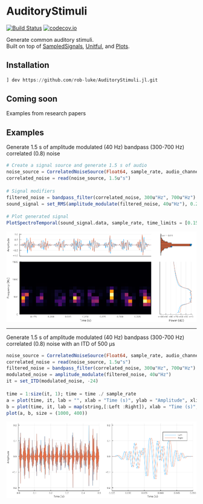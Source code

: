 # AuditoryStimuli

[![Build Status](https://travis-ci.org/rob-luke/AuditoryStimuli.jl.svg?branch=master)](https://travis-ci.org/rob-luke/AuditoryStimuli.jl)
[![codecov.io](http://codecov.io/github/rob-luke/AuditoryStimuli.jl/coverage.svg?branch=master)](http://codecov.io/github/rob-luke/AuditoryStimuli.jl?branch=master)

Generate common auditory stimuli.  
Built on top of [SampledSignals](https://github.com/JuliaAudio/SampledSignals.jl), [Unitful](https://github.com/ajkeller34/Unitful.jl), and [Plots](https://github.com/JuliaPlots/Plots.jl).

## Installation

```julia
] dev https://github.com/rob-luke/AuditoryStimuli.jl.git
```


## Coming soon

Examples from research papers


## Examples

Generate 1.5 s of amplitude modulated (40 Hz) bandpass (300-700 Hz) correlated (0.8) noise 

```julia
# Create a signal source and generate 1.5 s of audio
noise_source = CorrelatedNoiseSource(Float64, sample_rate, audio_channels, 0.3, 0.8)
correlated_noise = read(noise_source, 1.5u"s")

# Signal modifiers
filtered_noise = bandpass_filter(correlated_noise, 300u"Hz", 700u"Hz")
sound_signal = set_RMS(amplitude_modulate(filtered_noise, 40u"Hz"), 0.2)

# Plot generated signal
PlotSpectroTemporal(sound_signal.data, sample_rate, time_limits = [0.155, 0.345])
```

![am_itd](examples/eg2.png)

----------------------------------------------------------------------------

Generate 1.5 s of amplitude modulated (40 Hz) bandpass (300-700 Hz) correlated (0.8) noise with an ITD of 500 μs


```julia
noise_source = CorrelatedNoiseSource(Float64, sample_rate, audio_channels, 0.3, 0.8)
correlated_noise = read(noise_source, 1.5u"s")
filtered_noise = bandpass_filter(correlated_noise, 300u"Hz", 700u"Hz")
modulated_noise = amplitude_modulate(filtered_noise, 40u"Hz")
it = set_ITD(modulated_noise, -24)

time = 1:size(it, 1); time = time ./ sample_rate
a = plot(time, it, lab = "", xlab = "Time (s)", ylab = "Amplitude", xlims = (0.0, 0.5))
b = plot(time, it, lab = map(string,[:Left :Right]), xlab = "Time (s)", ylab = "", xlims = (0.025, 0.05))
plot(a, b, size = (1000, 400))
```

![am_itd](examples/am_itd.png)

